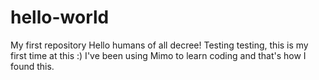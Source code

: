 # hello-world
My first repository
Hello humans of all decree! Testing testing, this is my first time at this :) I've been using Mimo to learn coding and that's how I found this.
